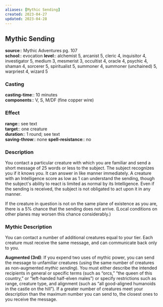 ```yaml
---
aliases: [Mythic Sending]
created: 2023-04-27
updated: 2023-04-28
---
```


## Mythic Sending

**source**:: Mythic Adventures pg. 107  
**school**:: evocation
**level**:: alchemist 5, arcanist 5, cleric 4, inquisitor 4, investigator 5, medium 3, mesmerist 3, occultist 4, oracle 4, psychic 4, shaman 4, sorcerer 5, spiritualist 5, summoner 4, summoner (unchained) 5, warpriest 4, wizard 5

### Casting

**casting-time**:: 10 minutes  
**components**:: V, S, M/DF (fine copper wire)

### Effect

**range**:: see text  
**target**:: one creature  
**duration**:: 1 round; see text  
**saving-throw**:: none
**spell-resistance**:: no

### Description

You contact a particular creature with which you are familiar and send a short message of 25 words or less to the subject. The subject recognizes you if it knows you. It can answer in like manner immediately. A creature with an Intelligence score as low as 1 can understand the sending, though the subject's ability to react is limited as normal by its Intelligence. Even if the sending is received, the subject is not obligated to act upon it in any manner.  
  
If the creature in question is not on the same plane of existence as you are, there is a 5% chance that the sending does not arrive. (Local conditions on other planes may worsen this chance considerably.)

### Mythic Description

You can contact a number of additional creatures equal to your tier. Each creature must receive the same message, and can communicate back only to you.  
  
**Augmented (3rd)**: If you expend two uses of mythic power, you can send the message to unfamiliar creatures (using the same number of creatures as non-augmented *mythic sending*). You must either describe the intended recipients in general or specific terms (such as “orcs,” “the queen of this country,” or “left-handed half-elven males”) or specify restrictions such as range, creature type, and alignment (such as “all good-aligned humanoids in the castle on the hill”). If a greater number of creatures meet your description than the maximum number you can send to, the closest ones to you receive the message.
